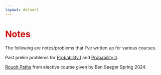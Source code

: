 ```yaml
---
layout: default
---
```


<h1 style="color: #cc0000;">Notes</h1>
The following are notes/problems that I've written up for various courses. 

Past prelim problems for [Probability I](/assets/files/prob_prelim_1.pdf) and [Probability II](/assets/files/prob_prelim_2.pdf). 

[Rough Paths](/assets/files/Rough_Paths.pdf) from elective course given by Ben Seeger Spring 2024.
